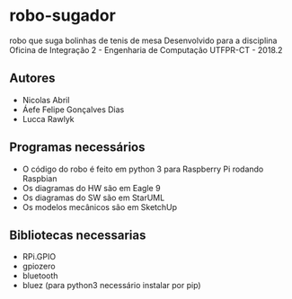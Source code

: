 # robo-sugador

robo que suga bolinhas de tenis de mesa
Desenvolvido para a disciplina Oficina de Integração 2 - Engenharia de Computação UTFPR-CT - 2018.2

## Autores
* Nicolas Abril
* Áefe Felipe Gonçalves Dias
* Lucca Rawlyk

## Programas necessários
* O código do robo é feito em python 3 para Raspberry Pi rodando Raspbian
* Os diagramas do HW são em Eagle 9
* Os diagramas do SW são em StarUML
* Os modelos mecânicos são em SketchUp

## Bibliotecas necessarias
* RPi.GPIO
* gpiozero
* bluetooth
* bluez (para python3 necessário instalar por pip)
